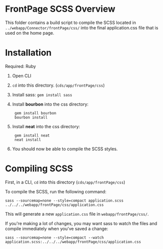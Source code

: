 # FrontPage SCSS Overview

This folder contains a build script to compile the SCSS located in
`../webapp/Connector/frontPage/css/` into the final application.css file that
is used on the home page.

# Installation

Required: Ruby

1. Open CLI
2. `cd` into this directory. (`cds/app/frontPage/css`)
3. Install sass: `gem install sass`
4. Install **bourbon** into the css directory:
 
      	gem install bourbon
      	bourbon install

5. Install **neat** into the css directory:

		gem install neat
		neat install

6. You should now be able to compile the SCSS styles.


# Compiling SCSS

First, in a CLI, `cd` into this directory (`cds/app/frontPage/css`)

To compile the SCSS, run the following command:

	sass --sourcemap=none --style=compact application.scss ../../../webapp/frontPage/css/application.css

This will generate a new `application.css` file in 
`webapp/frontPage/css/`.


If you're making a lot of changes, you may want sass to watch the files
and compile immediately when you've saved a change:

	sass --sourcemap=none --style=compact --watch application.scss:../../../webapp/frontPage/css/application.css

